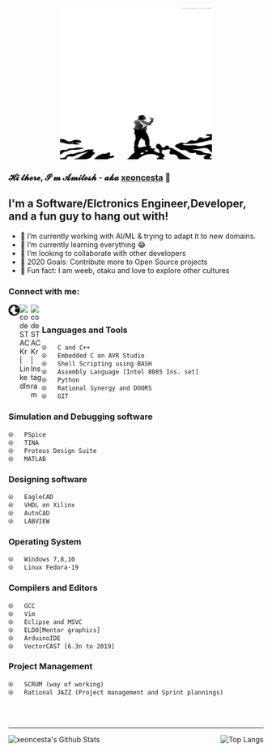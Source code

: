 <p align="center">
  <img width="300" height="300" src="https://raw.githubusercontent.com/xeoncesta/xeoncesta/master/welcome2.gif?raw=true">
</p>

### 𝓗𝓲 𝓽𝓱𝓮𝓻𝓮, 𝓘'𝓶 𝓐𝓶𝓲𝓽𝓮𝓼𝓱 - 𝓪𝓴𝓪 [xeoncesta][website] 👋

## I'm a Software/Elctronics Engineer,Developer, and a fun guy to hang out with!
- 🔭 I’m currently working with AI/ML & trying to adapt it to new domains.
- 🌱 I’m currently learning everything 😂 
- 👯 I’m looking to collaborate with other developers
- 🥅 2020 Goals: Contribute more to Open Source projects
- 👾  Fun fact: I am weeb, otaku and love to explore other cultures

### Connect with me:

[<img align="left" alt="AboutMe" width="22px" src="https://raw.githubusercontent.com/iconic/open-iconic/master/svg/globe.svg" />][website]
[<img align="left" alt="codeSTACKr | LinkedIn" width="22px" src="https://cdn.jsdelivr.net/npm/simple-icons@v3/icons/linkedin.svg" />][linkedin]
[<img align="left" alt="codeSTACKr | Instagram" width="22px" src="https://cdn.jsdelivr.net/npm/simple-icons@v3/icons/instagram.svg" />][instagram]

<br />

### Languages and Tools
	⦾	C and C++
	⦾	Embedded C on AVR Studio
	⦾	Shell Scripting using BASH
	⦾	Assembly Language [Intel 8085 Ins. set]
	⦾	Python
	⦾	Rational Synergy and DOORS
	⦾	GIT

### Simulation and Debugging software
	⦾	PSpice
	⦾	TINA
	⦾	Proteus Design Suite
	⦾	MATLAB
	
### Designing software
	⦾	EagleCAD
	⦾	VHDL on Xilinx
	⦾	AutoCAD
	⦾	LABVIEW
	
### Operating System
	⦾	Windows 7,8,10
	⦾	Linux Fedora-19
	
### Compilers and Editors
	⦾	GCC
	⦾	Vim
	⦾	Eclipse and MSVC
	⦾	ELDO[Mentor graphics]
	⦾	ArduinoIDE
	⦾	VectorCAST [6.3n to 2019]
	
### Project Management
	⦾	SCRUM (way of working)
	⦾	Rational JAZZ (Project management and Sprint plannings)
	
<br />
<br />

---
<a href="https://github.com/anuraghazra/github-readme-stats">
<img align="left" alt="xeoncesta's Github Stats" src="https://github-readme-stats.vercel.app/api?username=xeoncesta&show_icons=true&hide_border=true&hide=prs,issues,contribs&count_private=true&theme=tokyonight" />

<img align="right" alt="Top Langs" src="https://github-readme-stats.vercel.app/api/top-langs/?username=xeoncesta&layout=compact" />	
</a>

[website]: https://xeoncesta.github.io/website_xeoncesta/
[linkedin]: https://www.linkedin.com/in/amitesh-singh-xeoncesta/
[instagram]: https://www.instagram.com/amitesh.xeoncesta/
[CurrentProj]:https://github.com/xeoncesta/Relish-Edit
